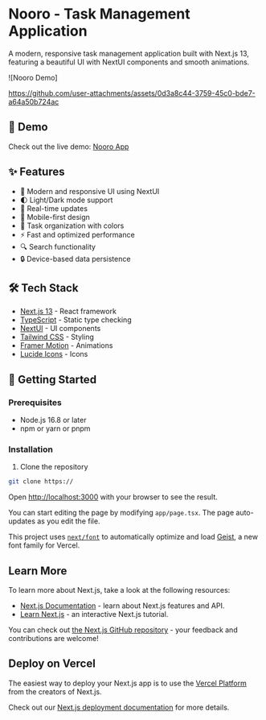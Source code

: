 # Nooro - Task Management Application

A modern, responsive task management application built with Next.js 13, featuring a beautiful UI with NextUI components and smooth animations.

![Nooro Demo]

https://github.com/user-attachments/assets/0d3a8c44-3759-45c0-bde7-a64a50b724ac


## 🚀 Demo

Check out the live demo: [Nooro App](https://nooro-tasks.vercel.app)

## ✨ Features

- 🎨 Modern and responsive UI using NextUI
- 🌓 Light/Dark mode support
- 🔄 Real-time updates
- 📱 Mobile-first design
- 🎯 Task organization with colors
- ⚡ Fast and optimized performance
- 🔍 Search functionality
- 🔒 Device-based data persistence

## 🛠️ Tech Stack

- [Next.js 13](https://nextjs.org/) - React framework
- [TypeScript](https://www.typescriptlang.org/) - Static type checking
- [NextUI](https://nextui.org/) - UI components
- [Tailwind CSS](https://tailwindcss.com/) - Styling
- [Framer Motion](https://www.framer.com/motion/) - Animations
- [Lucide Icons](https://lucide.dev/) - Icons

## 🚀 Getting Started

### Prerequisites

- Node.js 16.8 or later
- npm or yarn or pnpm

### Installation

1. Clone the repository

```bash
git clone https://
```

Open [http://localhost:3000](http://localhost:3000) with your browser to see the result.

You can start editing the page by modifying `app/page.tsx`. The page auto-updates as you edit the file.

This project uses [`next/font`](https://nextjs.org/docs/app/building-your-application/optimizing/fonts) to automatically optimize and load [Geist](https://vercel.com/font), a new font family for Vercel.

## Learn More

To learn more about Next.js, take a look at the following resources:

- [Next.js Documentation](https://nextjs.org/docs) - learn about Next.js features and API.
- [Learn Next.js](https://nextjs.org/learn) - an interactive Next.js tutorial.

You can check out [the Next.js GitHub repository](https://github.com/vercel/next.js) - your feedback and contributions are welcome!

## Deploy on Vercel

The easiest way to deploy your Next.js app is to use the [Vercel Platform](https://vercel.com/new?utm_medium=default-template&filter=next.js&utm_source=create-next-app&utm_campaign=create-next-app-readme) from the creators of Next.js.

Check out our [Next.js deployment documentation](https://nextjs.org/docs/app/building-your-application/deploying) for more details.
